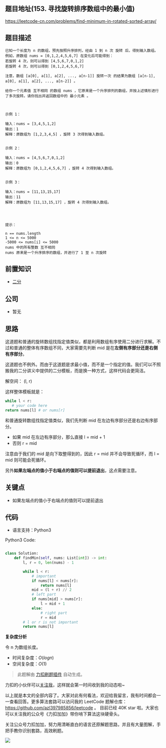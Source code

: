 ## 题目地址(153. 寻找旋转排序数组中的最小值)

https://leetcode-cn.com/problems/find-minimum-in-rotated-sorted-array/

## 题目描述

```
已知一个长度为 n 的数组，预先按照升序排列，经由 1 到 n 次 旋转 后，得到输入数组。例如，原数组 nums = [0,1,2,4,5,6,7] 在变化后可能得到：
若旋转 4 次，则可以得到 [4,5,6,7,0,1,2]
若旋转 4 次，则可以得到 [0,1,2,4,5,6,7]

注意，数组 [a[0], a[1], a[2], ..., a[n-1]] 旋转一次 的结果为数组 [a[n-1], a[0], a[1], a[2], ..., a[n-2]] 。

给你一个元素值 互不相同 的数组 nums ，它原来是一个升序排列的数组，并按上述情形进行了多次旋转。请你找出并返回数组中的 最小元素 。

 

示例 1：

输入：nums = [3,4,5,1,2]
输出：1
解释：原数组为 [1,2,3,4,5] ，旋转 3 次得到输入数组。


示例 2：

输入：nums = [4,5,6,7,0,1,2]
输出：0
解释：原数组为 [0,1,2,4,5,6,7] ，旋转 4 次得到输入数组。


示例 3：

输入：nums = [11,13,15,17]
输出：11
解释：原数组为 [11,13,15,17] ，旋转 4 次得到输入数组。


 

提示：

n == nums.length
1 <= n <= 5000
-5000 <= nums[i] <= 5000
nums 中的所有整数 互不相同
nums 原来是一个升序排序的数组，并进行了 1 至 n 次旋转
```

## 前置知识

- [二分](https://github.com/azl397985856/leetcode/blob/master/thinkings/binary-search-1.md)

## 公司

- 暂无

## 思路

这道题和普通的旋转数组找指定值类似，都是利用数组有序使用二分进行求解。不过和普通的整体有序数组不同，大家需要先判断 mid 是在**左侧有序部分还是右侧有序部分**。

这道题也不例外。而由于这道题是求最小值，而不是一个指定的值。我们可以不照搬我的二分讲义中提供的二分模板，而是换一种方式，这样代码会更简洁。

解空间： (l, r)

这样整体模板就是：

```py
while l < r:
   # your code here
return nums[l] # or nums[r]

```

和普通旋转数组找指定值类似，我们先判断 mid 在左边有序部分还是右边有序部分。

- 如果 mid 在左边有序部分，那么直接 l = mid + 1
- 否则 r = mid

注意由于我们的 mid 是向下取整得到的，因此 r = mid 并不会导致死循环，而 l = mid 则可能会死循环。

另外**如果左端点的值小于右端点的值则可以提前退出**，这点需要注意。

## 关键点

- 如果左端点的值小于右端点的值则可以提前退出

## 代码

- 语言支持：Python3

Python3 Code:

```python

class Solution:
    def findMin(self, nums: List[int]) -> int:
        l, r = 0, len(nums) - 1

        while l < r:
            # important
            if nums[l] < nums[r]:
                return nums[l]
            mid = (l + r) // 2
            # left part
            if nums[mid] > nums[r]:
                l = mid + 1
            else:
                # right part
                r = mid
        # l or r is not important
        return nums[l]


```

**复杂度分析**

令 n 为数组长度。

- 时间复杂度：$O(logn)$
- 空间复杂度：$O(1)$

> 此题解由 [力扣刷题插件](https://leetcode-pp.github.io/leetcode-cheat/?tab=solution-template) 自动生成。

力扣的小伙伴可以[关注我](https://leetcode-cn.com/u/fe-lucifer/)，这样就会第一时间收到我的动态啦~

以上就是本文的全部内容了。大家对此有何看法，欢迎给我留言，我有时间都会一一查看回答。更多算法套路可以访问我的 LeetCode 题解仓库：https://github.com/azl397985856/leetcode 。 目前已经 40K star 啦。大家也可以关注我的公众号《力扣加加》带你啃下算法这块硬骨头。

关注公众号力扣加加，努力用清晰直白的语言还原解题思路，并且有大量图解，手把手教你识别套路，高效刷题。

![](https://p.ipic.vip/ecns11.jpg)

